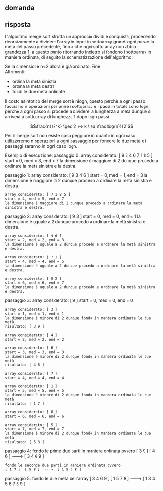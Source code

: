 ## domanda

## risposta
L'algoritmo merge sort sfrutta un approccio dividi e conquista, procedendo ricorsivamente a dividere l'array in input in sottoarray grandi ogni passo la metà del passo precedente, fino a che ogni sotto array non abbia grandezza 1, a questo punto ritornando indietro si fondono i sottoarray in maniera ordinata, di seguito la schematizzazione dell'algoritmo:

Se la dimensione n<2 allora è già ordinato. Fine. \
​Altrimenti:
* ordina la metà sinistra
* ordina la metà destra
* fondi le due metà ordinate

Il costo asintotico del merge sort è nlogn, questo perchè a ogni passo facciamo n operazioni per unire i sottoarray e i passi in totale sono logn, perchè a ogni passo si procede a dividere la lunghezza a metà dunque si arriverà a sottoarray di lunghezza 1 dopo logn passi.
 
$$\frac{n}{2^k} \geq 2 ⇔ k \leq \frac{log(n)}{2}$$

​Per il merge sort non esiste caso peggiore in quanto in ogni caso utilizzeremo n operazioni a ogni passaggio per fondere le due metà e i passaggi saranno in ogni caso logn.

Esempio di esecuzione:
passaggio 0:
    array considerato: [ 9 3 4 6 7 1 8 5 ]
    start = 0, med = 3, end = 7
    la dimensione è maggiore di 2 dunque procedo a ordinare la metà sinistra e la destra.

passaggio 1:
    array considerato: [ 9 3 4 6 ]
    start = 0, med = 1, end = 3
    la dimensione è maggiore di 2 dunque procedo a ordinare la metà sinistra e destra.

    array considerato: [ 7 1 8 5 ]
    start = 4, med = 5, end = 7
    la dimensione è maggiore di 2 dunque procedo a ordinare la metà sinistra e destra.

passaggio 2:
    array considerato: [ 9 3 ]
    start = 0, med = 0, end = 1
    la dimensione è uguale a 2 dunque procedo a ordinare la metà sinistra e destra.

    array considerato: [ 4 6 ]
    start = 2, med = 2, end = 3
    la dimensione è uguale a 2 dunque procedo a ordinare la metà sinistra e destra.

    array considerato: [ 7 1 ]
    start = 4, med = 4, end = 5
    la dimensione è uguale a 2 dunque procedo a ordinare la metà sinistra e destra.

    array considerato: [ 8 5 ]
    start = 6, med = 6, end = 7
    la dimensione è uguale a 2 dunque procedo a ordinare la metà sinistra e destra.

passaggio 3:
    array considerato: [ 9 ]
    start = 0, med = 0, end = 0

    array considerato: [ 3 ]
    start = 1, med = 1, end = 1
    la dimensione è minore di 2 dunque fondo in maniera ordinata le due metà
    risultato: [ 3 9 ]

    array considerato: [ 4 ]
    start = 2, med = 2, end = 2

    array considerato: [ 6 ]
    start = 3, med = 3, end = 3
    la dimensione è minore di 2 dunque fondo in maniera ordinata le due metà
    risultato: [ 4 6 ]

    array considerato: [ 7 ]
    start = 4, med = 4, end = 4

    array considerato: [ 1 ]
    start = 5, med = 5, end = 5
    la dimensione è minore di 2 dunque fondo in maniera ordinata le due metà
    risultato: [ 1 7 ]

    array considerato: [ 8 ]
    start = 6, med = 6, end = 6

    array considerato: [ 5 ]
    start = 7, med = 7, end = 7
    la dimensione è minore di 2 dunque fondo in maniera ordinata le due metà
    risultato: [ 5 8 ]

passaggio 4:
    fondo le prime due parti in maniera ordinata ovvero
    [ 3 9 ]  [ 4 6 ]  --->  [ 3 4 6 9 ]

    fondo le seconde due parti in maniera ordinata ovvero
    [ 1 7 ]  [ 5 8 ]  --->  [ 1 5 7 8 ]

passaggio 5:
    fondo le due metà dell'array
    [ 3 4 6 9 ]  [ 1 5 7 8 ]  --->   [ 1 3 4 5 6 7 8 9 ]
